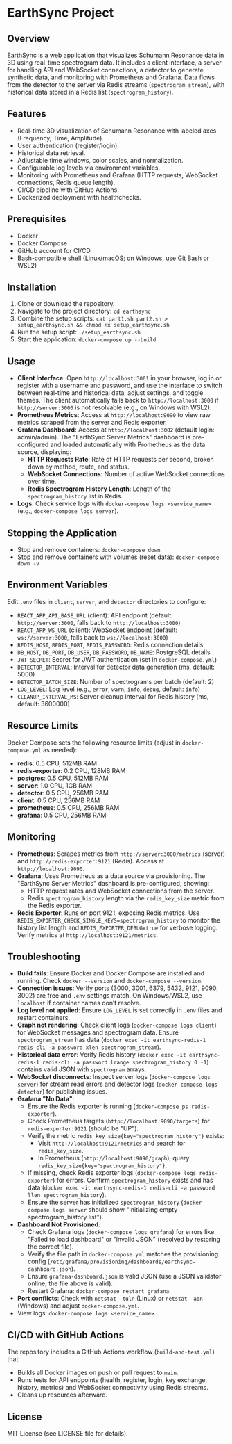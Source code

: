 # EarthSync Project

## Overview
EarthSync is a web application that visualizes Schumann Resonance data in 3D using real-time spectrogram data. It includes a client interface, a server for handling API and WebSocket connections, a detector to generate synthetic data, and monitoring with Prometheus and Grafana. Data flows from the detector to the server via Redis streams (`spectrogram_stream`), with historical data stored in a Redis list (`spectrogram_history`).

## Features
- Real-time 3D visualization of Schumann Resonance with labeled axes (Frequency, Time, Amplitude).
- User authentication (register/login).
- Historical data retrieval.
- Adjustable time windows, color scales, and normalization.
- Configurable log levels via environment variables.
- Monitoring with Prometheus and Grafana (HTTP requests, WebSocket connections, Redis queue length).
- CI/CD pipeline with GitHub Actions.
- Dockerized deployment with healthchecks.

## Prerequisites
- Docker
- Docker Compose
- GitHub account for CI/CD
- Bash-compatible shell (Linux/macOS; on Windows, use Git Bash or WSL2)

## Installation
1. Clone or download the repository.
2. Navigate to the project directory: `cd earthsync`
3. Combine the setup scripts: `cat part1.sh part2.sh > setup_earthsync.sh && chmod +x setup_earthsync.sh`
4. Run the setup script: `./setup_earthsync.sh`
5. Start the application: `docker-compose up --build`

## Usage
- **Client Interface**: Open `http://localhost:3001` in your browser, log in or register with a username and password, and use the interface to switch between real-time and historical data, adjust settings, and toggle themes. The client automatically falls back to `http://localhost:3000` if `http://server:3000` is not resolvable (e.g., on Windows with WSL2).
- **Prometheus Metrics**: Access at `http://localhost:9090` to view raw metrics scraped from the server and Redis exporter.
- **Grafana Dashboard**: Access at `http://localhost:3002` (default login: admin/admin). The "EarthSync Server Metrics" dashboard is pre-configured and loaded automatically with Prometheus as the data source, displaying:
  - **HTTP Requests Rate**: Rate of HTTP requests per second, broken down by method, route, and status.
  - **WebSocket Connections**: Number of active WebSocket connections over time.
  - **Redis Spectrogram History Length**: Length of the `spectrogram_history` list in Redis.
- **Logs**: Check service logs with `docker-compose logs <service_name>` (e.g., `docker-compose logs server`).

## Stopping the Application
- Stop and remove containers: `docker-compose down`
- Stop and remove containers with volumes (reset data): `docker-compose down -v`

## Environment Variables
Edit `.env` files in `client`, `server`, and `detector` directories to configure:
- `REACT_APP_API_BASE_URL` (client): API endpoint (default: `http://server:3000`, falls back to `http://localhost:3000`)
- `REACT_APP_WS_URL` (client): WebSocket endpoint (default: `ws://server:3000`, falls back to `ws://localhost:3000`)
- `REDIS_HOST`, `REDIS_PORT`, `REDIS_PASSWORD`: Redis connection details
- `DB_HOST`, `DB_PORT`, `DB_USER`, `DB_PASSWORD`, `DB_NAME`: PostgreSQL details
- `JWT_SECRET`: Secret for JWT authentication (set in `docker-compose.yml`)
- `DETECTOR_INTERVAL`: Interval for detector data generation (ms, default: 5000)
- `DETECTOR_BATCH_SIZE`: Number of spectrograms per batch (default: 2)
- `LOG_LEVEL`: Log level (e.g., `error`, `warn`, `info`, `debug`, default: `info`)
- `CLEANUP_INTERVAL_MS`: Server cleanup interval for Redis history (ms, default: 3600000)

## Resource Limits
Docker Compose sets the following resource limits (adjust in `docker-compose.yml` as needed):
- **redis**: 0.5 CPU, 512MB RAM
- **redis-exporter**: 0.2 CPU, 128MB RAM
- **postgres**: 0.5 CPU, 512MB RAM
- **server**: 1.0 CPU, 1GB RAM
- **detector**: 0.5 CPU, 256MB RAM
- **client**: 0.5 CPU, 256MB RAM
- **prometheus**: 0.5 CPU, 256MB RAM
- **grafana**: 0.5 CPU, 256MB RAM

## Monitoring
- **Prometheus**: Scrapes metrics from `http://server:3000/metrics` (server) and `http://redis-exporter:9121` (Redis). Access at `http://localhost:9090`.
- **Grafana**: Uses Prometheus as a data source via provisioning. The "EarthSync Server Metrics" dashboard is pre-configured, showing:
  - HTTP request rates and WebSocket connections from the server.
  - Redis `spectrogram_history` length via the `redis_key_size` metric from the Redis exporter.
- **Redis Exporter**: Runs on port 9121, exposing Redis metrics. Use `REDIS_EXPORTER_CHECK_SINGLE_KEYS=spectrogram_history` to monitor the history list length and `REDIS_EXPORTER_DEBUG=true` for verbose logging. Verify metrics at `http://localhost:9121/metrics`.

## Troubleshooting
- **Build fails**: Ensure Docker and Docker Compose are installed and running. Check `docker --version` and `docker-compose --version`.
- **Connection issues**: Verify ports (3000, 3001, 6379, 5432, 9121, 9090, 3002) are free and `.env` settings match. On Windows/WSL2, use `localhost` if container names don’t resolve.
- **Log level not applied**: Ensure `LOG_LEVEL` is set correctly in `.env` files and restart containers.
- **Graph not rendering**: Check client logs (`docker-compose logs client`) for WebSocket messages and spectrogram data. Ensure `spectrogram_stream` has data (`docker exec -it earthsync-redis-1 redis-cli -a password xlen spectrogram_stream`).
- **Historical data error**: Verify Redis history (`docker exec -it earthsync-redis-1 redis-cli -a password lrange spectrogram_history 0 -1`) contains valid JSON with `spectrogram` arrays.
- **WebSocket disconnects**: Inspect server logs (`docker-compose logs server`) for stream read errors and detector logs (`docker-compose logs detector`) for publishing issues.
- **Grafana "No Data"**: 
  - Ensure the Redis exporter is running (`docker-compose ps redis-exporter`).
  - Check Prometheus targets (`http://localhost:9090/targets`) for `redis-exporter:9121` (should be "UP").
  - Verify the metric `redis_key_size{key="spectrogram_history"}` exists:
    - Visit `http://localhost:9121/metrics` and search for `redis_key_size`.
    - In Prometheus (`http://localhost:9090/graph`), query `redis_key_size{key="spectrogram_history"}`.
  - If missing, check Redis exporter logs (`docker-compose logs redis-exporter`) for errors. Confirm `spectrogram_history` exists and has data (`docker exec -it earthsync-redis-1 redis-cli -a password llen spectrogram_history`).
  - Ensure the server has initialized `spectrogram_history` (`docker-compose logs server` should show "Initializing empty spectrogram_history list").
- **Dashboard Not Provisioned**: 
  - Check Grafana logs (`docker-compose logs grafana`) for errors like "Failed to load dashboard" or "invalid JSON" (resolved by restoring the correct file).
  - Verify the file path in `docker-compose.yml` matches the provisioning config (`/etc/grafana/provisioning/dashboards/earthsync-dashboard.json`).
  - Ensure `grafana-dashboard.json` is valid JSON (use a JSON validator online; the file above is valid).
  - Restart Grafana: `docker-compose restart grafana`.
- **Port conflicts**: Check with `netstat -tuln` (Linux) or `netstat -aon` (Windows) and adjust `docker-compose.yml`.
- View logs: `docker-compose logs <service_name>`.

## CI/CD with GitHub Actions
The repository includes a GitHub Actions workflow (`build-and-test.yml`) that:
- Builds all Docker images on push or pull request to `main`.
- Runs tests for API endpoints (health, register, login, key exchange, history, metrics) and WebSocket connectivity using Redis streams.
- Cleans up resources afterward.

## License
MIT License (see LICENSE file for details).
